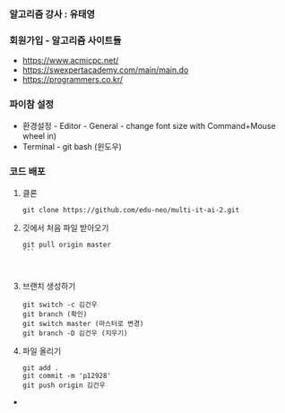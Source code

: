 ### 알고리즘 강사 : 유태영



### 회원가입 - 알고리즘 사이트들 

- https://www.acmicpc.net/
- https://swexpertacademy.com/main/main.do
- https://programmers.co.kr/



### 파이참 설정

- 환경설정 - Editor - General - change font size with Command+Mouse wheel in)
- Terminal - git bash (윈도우)





### 코드 배포

1. 클론
   ```
   git clone https://github.com/edu-neo/multi-it-ai-2.git
   ```

   

2. 깃에서 처음 파일 받아오기

   `````
   git pull origin master
   ```

   

3. 브랜치 생성하기
   ```
   git switch -c 김건우
   git branch (확인)
   git switch master (마스터로 변경)
   git branch -D 김건우 (지우기)
   ```

   

4. 파일 올리기
   ```
   git add .
   git commit -m 'p12928'
   git push origin 김건우
   ```

   







- 